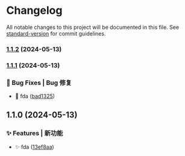 # Changelog

All notable changes to this project will be documented in this file. See [standard-version](https://github.com/conventional-changelog/standard-version) for commit guidelines.

### [1.1.2](https://github.com/xuguanjie0706/lxy-vue-ui/compare/v1.1.1...v1.1.2) (2024-05-13)

### [1.1.1](https://github.com/xuguanjie0706/lxy-vue-ui/compare/v1.1.0...v1.1.1) (2024-05-13)


### 🐛 Bug Fixes | Bug 修复

* :bug: fda ([bad1325](https://github.com/xuguanjie0706/lxy-vue-ui/commit/bad13251b0b38897e58e46ff5806df4869f09831))

## 1.1.0 (2024-05-13)


### ✨ Features | 新功能

* :sparkles: fda ([13ef8aa](https://github.com/xuguanjie0706/lxy-vue-ui/commit/13ef8aa5226c51568655396b29196a3c183cd9ab))
